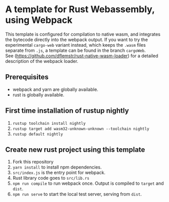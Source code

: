 # A template for Rust Webassembly, using Webpack
This template is configured for compilation to native wasm, and integrates the bytecode directly into the webpack output. If you want to try the experimental `cargo-web` variant instead, which keeps the `.wasm` files separate from `.js`, a template can be found in the branch `cargoWeb`.  
See (https://github.com/dflemstr/rust-native-wasm-loader) for a detailed description of the webpack loader.

## Prerequisites
- webpack and yarn are globally available.
- rust is globally available.

## First time installation of rustup nightly
1. `rustup toolchain install nightly`
3. `rustup target add wasm32-unknown-unknown --toolchain nightly` 
4. `rustup default nightly`

## Create new rust project using this template
1. Fork this repository
5. `yarn install` to install npm dependencies.
6. `src/index.js` is the entry point for webpack. 
7. Rust library code goes to `src/lib.rs`
8. `npm run compile` to run webpack once. Output is compiled to `target` and `dist`.
9. `npm run serve` to start the local test server, serving from `dist`.  